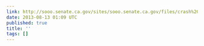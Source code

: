 ```yaml
---
link: http://sooo.senate.ca.gov/sites/sooo.senate.ca.gov/files/crash%20course%2008%2012%2013%20FINAL.pdf
date: 2013-08-13 01:09 UTC
published: true
title: ''
tags: []
---
```



